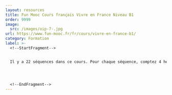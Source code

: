 ```yaml
---
layout: resources
title: Fun Mooc Cours français Vivre en France Niveau B1
order: 9999
image:
  src: /images/oip-7-.jpg
url: https://www.fun-mooc.fr/fr/cours/vivre-en-france-b1/
category: Formation
label: >-
  <!--StartFragment-->


  Il y a 22 séquences dans ce cours. Pour chaque séquence, comptez 4 heures d'apprentissage en autonomie autour d'un thème différent : vie quotidienne, culture française, vie citoyenne et démarches administratives.




  <!--EndFragment-->
---
```

